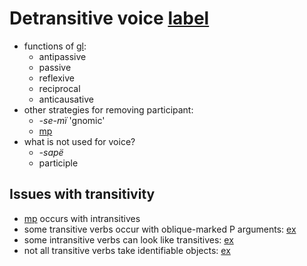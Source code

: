 # Detransitive voice [label](voice)
* functions of [gl](detrz):
    * antipassive
    * passive
    * reflexive
    * reciprocal
    * anticausative
* other strategies for removing participant:
    * _-se-mï_ 'gnomic'
    * [mp](neinf)
* what is not used for voice?
    * _-sapë_
    * participle

## Issues with transitivity
* [mp](ya-erg) occurs with intransitives
* some transitive verbs occur with oblique-marked P arguments:
[ex](convrisamaj-1)
* some intransitive verbs can look like transitives:
[ex](convrisamaj-12)
* not all transitive verbs take identifiable objects:
[ex](convrisamaj-44)